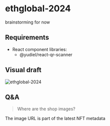 # ethglobal-2024
brainstorming for now

## Requirements

- React component libraries:
  - @yudiel/react-qr-scanner

## Visual draft

![ethglobal-2024](https://github.com/user-attachments/assets/496fe846-0744-4106-bd5b-36ac0978d635)

## Q&A

> Where are the shop images?
> 
The image URL is part of the latest NFT metadata
